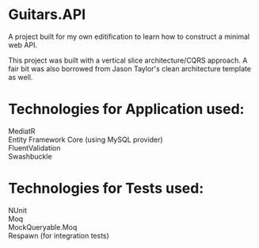 # Guitars.API

A project built for my own editification to learn how to construct a minimal web API.

This project was built with a vertical slice architecture/CQRS approach. A fair bit was also borrowed from Jason Taylor's clean architecture template as well.

Technologies for Application used:
=
MediatR\
Entity Framework Core (using MySQL provider)\
FluentValidation\
Swashbuckle

Technologies for Tests used:
=
NUnit\
Moq\
MockQueryable.Moq\
Respawn (for integration tests)
